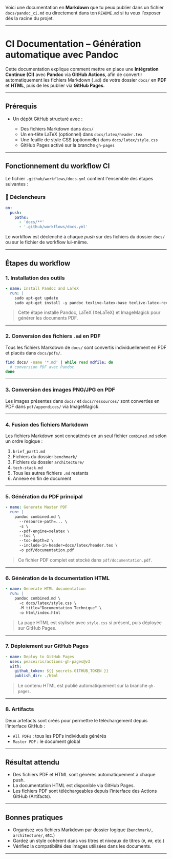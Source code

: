 Voici une documentation en **Markdown** que tu peux publier dans un fichier `docs/pandoc_ci.md` ou directement dans ton `README.md` si tu veux l’exposer dès la racine du projet.

---

# CI Documentation – Génération automatique avec Pandoc

Cette documentation explique comment mettre en place une **Intégration Continue (CI)** avec **Pandoc** via **GitHub Actions**, afin de convertir automatiquement les fichiers Markdown (`.md`) de votre dossier `docs/` en **PDF** et **HTML**, puis de les publier via **GitHub Pages**.

---

##  Prérequis

* Un dépôt GitHub structuré avec :

  * Des fichiers Markdown dans `docs/`
  * Un en-tête LaTeX (optionnel) dans `docs/latex/header.tex`
  * Une feuille de style CSS (optionnelle) dans `docs/latex/style.css`
  * GitHub Pages activé sur la branche `gh-pages`

---

##  Fonctionnement du workflow CI

Le fichier `.github/workflows/docs.yml` contient l'ensemble des étapes suivantes :

### 🔁 Déclencheurs

```yaml
on:
  push:
    paths:
      - 'docs/**'
      - '.github/workflows/docs.yml'
```

Le workflow est déclenché à chaque *push* sur des fichiers du dossier `docs/` ou sur le fichier de workflow lui-même.

---

## Étapes du workflow

### 1. **Installation des outils**

```yaml
- name: Install Pandoc and LaTeX
  run: |
    sudo apt-get update
    sudo apt-get install -y pandoc texlive-latex-base texlive-latex-recommended texlive-latex-extra texlive-xetex imagemagick
```

>  Cette étape installe Pandoc, LaTeX (XeLaTeX) et ImageMagick pour générer les documents PDF.

---

### 2. **Conversion des fichiers `.md` en PDF**

Tous les fichiers Markdown de `docs/` sont convertis individuellement en PDF et placés dans `docs/pdfs/`.

```bash
find docs/ -name '*.md' | while read mdfile; do
  # conversion PDF avec Pandoc
done
```

---

### 3. **Conversion des images PNG/JPG en PDF**

Les images présentes dans `docs/` et `docs/ressources/` sont converties en PDF dans `pdf/appendices/` via ImageMagick.

---

### 4. **Fusion des fichiers Markdown**

Les fichiers Markdown sont concaténés en un seul fichier `combined.md` selon un ordre logique :

1. `brief_part1.md`
2. Fichiers du dossier `benchmark/`
3. Fichiers du dossier `architecture/`
4. `tech-stack.md`
5. Tous les autres fichiers `.md` restants
6. Annexe en fin de document

---

### 5. **Génération du PDF principal**

```yaml
- name: Generate Master PDF
  run: |
    pandoc combined.md \
      --resource-path=... \
      -s \
      --pdf-engine=xelatex \
      --toc \
      --toc-depth=2 \
      --include-in-header=docs/latex/header.tex \
      -o pdf/documentation.pdf
```

> Ce fichier PDF complet est stocké dans `pdf/documentation.pdf`.

---

### 6. **Génération de la documentation HTML**

```yaml
- name: Generate HTML documentation
  run: |
    pandoc combined.md \
      -c docs/latex/style.css \
      -M title="Documentation Technique" \
      -o html/index.html
```

> La page HTML est stylisée avec `style.css` si présent, puis déployée sur GitHub Pages.

---

### 7. **Déploiement sur GitHub Pages**

```yaml
- name: Deploy to GitHub Pages
  uses: peaceiris/actions-gh-pages@v3
  with:
    github_token: ${{ secrets.GITHUB_TOKEN }}
    publish_dir: ./html
```

> Le contenu HTML est publié automatiquement sur la branche `gh-pages`.

---

### 8. **Artifacts**

Deux artefacts sont créés pour permettre le téléchargement depuis l'interface GitHub :

* `All PDFs` : tous les PDFs individuels générés
* `Master PDF` : le document global

---

##  Résultat attendu

*  Des fichiers PDF et HTML sont générés automatiquement à chaque push.
*  La documentation HTML est disponible via GitHub Pages.
*  Les fichiers PDF sont téléchargeables depuis l’interface des Actions GitHub (Artifacts).

---

##  Bonnes pratiques

* Organisez vos fichiers Markdown par dossier logique (`benchmark/`, `architecture/`, etc.)
* Gardez un style cohérent dans vos titres et niveaux de titres (`#`, `##`, etc.)
* Vérifiez la compatibilité des images utilisées dans les documents.

---

